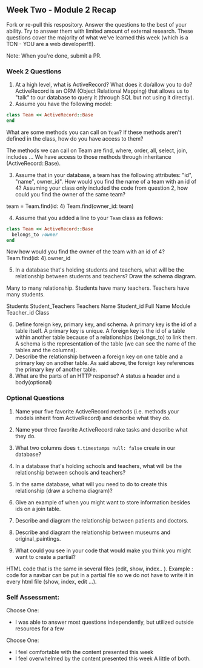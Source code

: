 ## Week Two - Module 2 Recap

Fork or re-pull this respository. Answer the questions to the best of your ability. Try to answer them with limited amount of external research. These questions cover the majority of what we've learned this week (which is a TON - YOU are a web developer!!!).

Note: When you're done, submit a PR.


### Week 2 Questions

1. At a high level, what is ActiveRecord? What does it do/allow you to do?
ActiveRecord is an ORM (Object Relational Mapping) that allows us to "talk" to our database to query it (through SQL but not using it directly).
2. Assume you have the following model:

```ruby
class Team << ActiveRecord::Base
end
```

What are some methods you can call on `Team`? If these methods aren't defined in the class, how do you have access to them?

The methods we can call on Team are find, where, order, all, select, join, includes ... We have access to those methods through inheritance (ActiveRecord::Base).


3. Assume that in your database, a team has the following attributes: "id", "name", owner_id". How would you find the name of a team with an id of 4? Assuming your class only included the code from question 2, how could you find the owner of the same team?

team = Team.find(id: 4)
Team.find(owner_id: team)


4. Assume that you added a line to your `Team` class as follows:

```ruby
class Team << ActiveRecord::Base
  belongs_to :owner
end
```

Now how would you find the owner of the team with an id of 4?
Team.find(id: 4).owner_id

5. In a database that's holding students and teachers, what will be the relationship between students and teachers? Draw the schema diagram.

Many to many relationship.
Students have many teachers.
Teachers have many students.

Students        Student_Teachers      Teachers
Name            Student_id            Full Name
Module          Teacher_id            Class

6. Define foreign key, primary key, and schema.
A primary key is the id of a table itself. A primary key is unique. A foreign key is the id of a table within another table because of a relationships (belongs_to) to link them. A schema is the representation of the table (we can see the name of the tables and the columns).
7. Describe the relationship between a foreign key on one table and a primary key on another table.
As said above, the foreign key references the primary key of another table.
8. What are the parts of an HTTP response?
A status
a header and
a body(optional)

### Optional Questions

1. Name your five favorite ActiveRecord methods (i.e. methods your models inherit from ActiveRecord) and describe what they do.
2. Name your three favorite ActiveRecord rake tasks and describe what they do.
3. What two columns does `t.timestamps null: false` create in our database?
4. In a database that's holding schools and teachers, what will be the relationship between schools and teachers?
5. In the same database, what will you need to do to create this relationship (draw a schema diagram)?
6. Give an example of when you might want to store information besides ids on a join table.
7. Describe and diagram the relationship between patients and doctors.

8. Describe and diagram the relationship between museums and original_paintings.

9. What could you see in your code that would make you think you might want to create a partial?

HTML code that is the same in several files (edit, show, index.. ). Example : code for a navbar can be put in a partial file so we do not have to write it in every html file (show, index, edit ...).

### Self Assessment:
Choose One:

* I was able to answer most questions independently, but utilized outside resources for a few

Choose One:

* I feel comfortable with the content presented this week
* I feel overwhelmed by the content presented this week
A little of both.
